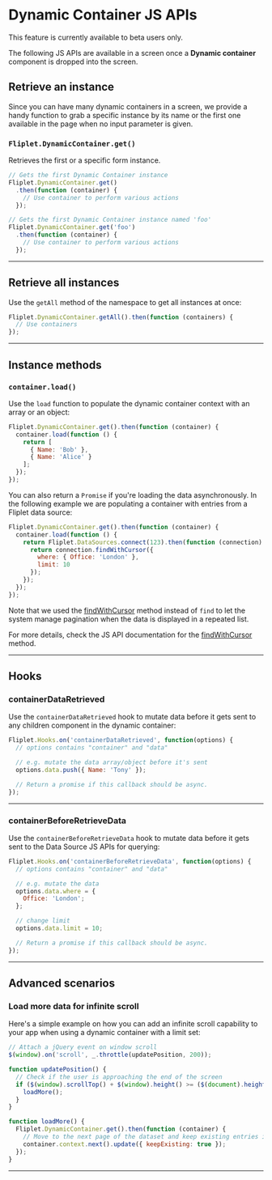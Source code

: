 # Dynamic Container JS APIs

<p class="warning">This feature is currently available to beta users only.</p>

The following JS APIs are available in a screen once a **Dynamic container** component is dropped into the screen.

## Retrieve an instance

Since you can have many dynamic containers in a screen, we provide a handy function to grab a specific instance by its name or the first one available in the page when no input parameter is given.

### `Fliplet.DynamicContainer.get()`

Retrieves the first or a specific form instance.

```js
// Gets the first Dynamic Container instance
Fliplet.DynamicContainer.get()
  .then(function (container) {
    // Use container to perform various actions
  });

// Gets the first Dynamic Container instance named 'foo'
Fliplet.DynamicContainer.get('foo')
  .then(function (container) {
    // Use container to perform various actions
  });
```

---

## Retrieve all instances

Use the `getAll` method of the namespace to get all instances at once:

```js
Fliplet.DynamicContainer.getAll().then(function (containers) {
  // Use containers
});
```

---

## Instance methods

### `container.load()`

Use the `load` function to populate the dynamic container context with an array or an object:

```js
Fliplet.DynamicContainer.get().then(function (container) {
  container.load(function () {
    return [
      { Name: 'Bob' },
      { Name: 'Alice' }
    ];
  });
});
```

You can also return a `Promise` if you're loading the data asynchronously. In the following example we are populating a container with entries from a Fliplet data source:

```js
Fliplet.DynamicContainer.get().then(function (container) {
  container.load(function () {
    return Fliplet.DataSources.connect(123).then(function (connection) {
      return connection.findWithCursor({
        where: { Office: 'London' },
        limit: 10
      });
    });
  });
});
```

Note that we used the [findWithCursor](/API/fliplet-datasources.html#fetch-all-records-from-a-data-source) method instead of `find` to let the system manage pagination when the data is displayed in a repeated list.

For more details, check the JS API documentation for the [findWithCursor](/API/fliplet-datasources.html#fetch-all-records-from-a-data-source) method.

---

## Hooks

### containerDataRetrieved

Use the `containerDataRetrieved` hook to mutate data before it gets sent to any children component in the dynamic container:

```js
Fliplet.Hooks.on('containerDataRetrieved', function(options) {
  // options contains "container" and "data"

  // e.g. mutate the data array/object before it's sent
  options.data.push({ Name: 'Tony' });

  // Return a promise if this callback should be async.
});
```

---

### containerBeforeRetrieveData

Use the `containerBeforeRetrieveData` hook to mutate data before it gets sent to the Data Source JS APIs for querying:

```js
Fliplet.Hooks.on('containerBeforeRetrieveData', function(options) {
  // options contains "container" and "data"

  // e.g. mutate the data
  options.data.where = {
    Office: 'London';
  };

  // change limit
  options.data.limit = 10;

  // Return a promise if this callback should be async.
});
```

---

## Advanced scenarios

### Load more data for infinite scroll

Here's a simple example on how you can add an infinite scroll capability to your app when using a dynamic container with a limit set:

```js
// Attach a jQuery event on window scroll
$(window).on('scroll', _.throttle(updatePosition, 200));

function updatePosition() {
  // Check if the user is approaching the end of the screen
  if ($(window).scrollTop() + $(window).height() >= ($(document).height() - 200)) {
    loadMore();
  }
}

function loadMore() {
  Fliplet.DynamicContainer.get().then(function (container) {
    // Move to the next page of the dataset and keep existing entries in the cursor
    container.context.next().update({ keepExisting: true });
  });
}
```

---